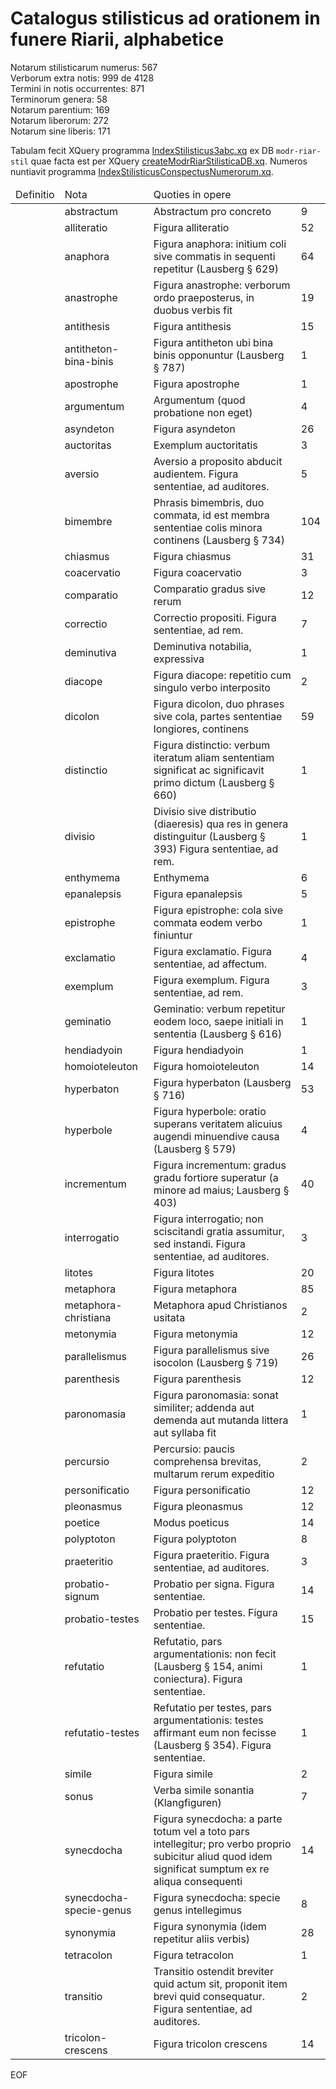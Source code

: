 # Catalogus stilisticus ad orationem in funere Riarii, alphabetice

Notarum stilisticarum numerus: 567  
Verborum extra notis: 999 de 4128  
Termini in notis occurrentes: 871  
Terminorum genera: 58  
Notarum parentium: 169  
Notarum liberorum: 272  
Notarum sine liberis: 171


Tabulam fecit XQuery programma [IndexStilisticus3abc.xq](scripta/IndexStilisticus3abc.xq) ex DB `modr-riar-stil` quae facta est per XQuery [createModrRiarStilisticaDB.xq](scripta/createModrRiarStilisticaDB.xq). Numeros nuntiavit programma [IndexStilisticusConspectusNumerorum.xq](scripta/IndexStilisticusConspectusNumerorum.xq).


<table>
  <thead>
    <tr>
      <td>Definitio</td>
      <td>Nota</td>
      <td>Quoties in opere</td>
    </tr>
  </thead>
<tbody>

<tr>
  <td>
    <a href="https://croala.ffzg.hr/basex/nm-stil/terminus/abstractum">
      <td>abstractum</td>
    </a>
  </td>
  <td>Abstractum pro concreto</td>
  <td>9</td>
</tr>
<tr>
  <td>
    <a href="https://croala.ffzg.hr/basex/nm-stil/terminus/alliteratio">
      <td>alliteratio</td>
    </a>
  </td>
  <td>Figura alliteratio</td>
  <td>52</td>
</tr>
<tr>
  <td>
    <a href="https://croala.ffzg.hr/basex/nm-stil/terminus/anaphora">
      <td>anaphora</td>
    </a>
  </td>
  <td>Figura anaphora: initium coli sive commatis in sequenti repetitur (Lausberg § 629)</td>
  <td>64</td>
</tr>
<tr>
  <td>
    <a href="https://croala.ffzg.hr/basex/nm-stil/terminus/anastrophe">
      <td>anastrophe</td>
    </a>
  </td>
  <td>Figura anastrophe: verborum ordo praeposterus, in duobus verbis fit</td>
  <td>19</td>
</tr>
<tr>
  <td>
    <a href="https://croala.ffzg.hr/basex/nm-stil/terminus/antithesis">
      <td>antithesis</td>
    </a>
  </td>
  <td>Figura antithesis</td>
  <td>15</td>
</tr>
<tr>
  <td>
    <a href="https://croala.ffzg.hr/basex/nm-stil/terminus/antitheton-bina-binis">
      <td>antitheton-bina-binis</td>
    </a>
  </td>
  <td>Figura antitheton ubi bina binis opponuntur (Lausberg § 787)</td>
  <td>1</td>
</tr>
<tr>
  <td>
    <a href="https://croala.ffzg.hr/basex/nm-stil/terminus/apostrophe">
      <td>apostrophe</td>
    </a>
  </td>
  <td>Figura apostrophe</td>
  <td>1</td>
</tr>
<tr>
  <td>
    <a href="https://croala.ffzg.hr/basex/nm-stil/terminus/argumentum">
      <td>argumentum</td>
    </a>
  </td>
  <td>Argumentum (quod probatione non eget)</td>
  <td>4</td>
</tr>
<tr>
  <td>
    <a href="https://croala.ffzg.hr/basex/nm-stil/terminus/asyndeton">
      <td>asyndeton</td>
    </a>
  </td>
  <td>Figura asyndeton</td>
  <td>26</td>
</tr>
<tr>
  <td>
    <a href="https://croala.ffzg.hr/basex/nm-stil/terminus/auctoritas">
      <td>auctoritas</td>
    </a>
  </td>
  <td>Exemplum auctoritatis</td>
  <td>3</td>
</tr>
<tr>
  <td>
    <a href="https://croala.ffzg.hr/basex/nm-stil/terminus/aversio">
      <td>aversio</td>
    </a>
  </td>
  <td>Aversio a proposito abducit audientem.  Figura sententiae, ad auditores.</td>
  <td>5</td>
</tr>
<tr>
  <td>
    <a href="https://croala.ffzg.hr/basex/nm-stil/terminus/bimembre">
      <td>bimembre</td>
    </a>
  </td>
  <td>Phrasis bimembris, duo commata, id est membra sententiae colis minora continens (Lausberg § 734)</td>
  <td>104</td>
</tr>
<tr>
  <td>
    <a href="https://croala.ffzg.hr/basex/nm-stil/terminus/chiasmus">
      <td>chiasmus</td>
    </a>
  </td>
  <td>Figura chiasmus</td>
  <td>31</td>
</tr>
<tr>
  <td>
    <a href="https://croala.ffzg.hr/basex/nm-stil/terminus/coacervatio">
      <td>coacervatio</td>
    </a>
  </td>
  <td>Figura coacervatio</td>
  <td>3</td>
</tr>
<tr>
  <td>
    <a href="https://croala.ffzg.hr/basex/nm-stil/terminus/comparatio">
      <td>comparatio</td>
    </a>
  </td>
  <td>Comparatio gradus sive rerum</td>
  <td>12</td>
</tr>
<tr>
  <td>
    <a href="https://croala.ffzg.hr/basex/nm-stil/terminus/correctio">
      <td>correctio</td>
    </a>
  </td>
  <td>Correctio propositi. Figura sententiae, ad rem.</td>
  <td>7</td>
</tr>
<tr>
  <td>
    <a href="https://croala.ffzg.hr/basex/nm-stil/terminus/deminutiva">
      <td>deminutiva</td>
    </a>
  </td>
  <td>Deminutiva notabilia, expressiva</td>
  <td>1</td>
</tr>
<tr>
  <td>
    <a href="https://croala.ffzg.hr/basex/nm-stil/terminus/diacope">
      <td>diacope</td>
    </a>
  </td>
  <td>Figura diacope: repetitio cum singulo verbo interposito</td>
  <td>2</td>
</tr>
<tr>
  <td>
    <a href="https://croala.ffzg.hr/basex/nm-stil/terminus/dicolon">
      <td>dicolon</td>
    </a>
  </td>
  <td>Figura dicolon, duo phrases sive cola, partes sententiae longiores, continens</td>
  <td>59</td>
</tr>
<tr>
  <td>
    <a href="https://croala.ffzg.hr/basex/nm-stil/terminus/distinctio">
      <td>distinctio</td>
    </a>
  </td>
  <td>Figura distinctio: verbum iteratum aliam sententiam significat ac significavit primo dictum (Lausberg § 660)</td>
  <td>1</td>
</tr>
<tr>
  <td>
    <a href="https://croala.ffzg.hr/basex/nm-stil/terminus/divisio">
      <td>divisio</td>
    </a>
  </td>
  <td>Divisio sive distributio (diaeresis) qua res in genera distinguitur (Lausberg § 393) Figura sententiae, ad rem.</td>
  <td>1</td>
</tr>
<tr>
  <td>
    <a href="https://croala.ffzg.hr/basex/nm-stil/terminus/enthymema">
      <td>enthymema</td>
    </a>
  </td>
  <td>Enthymema</td>
  <td>6</td>
</tr>
<tr>
  <td>
    <a href="https://croala.ffzg.hr/basex/nm-stil/terminus/epanalepsis">
      <td>epanalepsis</td>
    </a>
  </td>
  <td>Figura epanalepsis</td>
  <td>5</td>
</tr>
<tr>
  <td>
    <a href="https://croala.ffzg.hr/basex/nm-stil/terminus/epistrophe">
      <td>epistrophe</td>
    </a>
  </td>
  <td>Figura epistrophe: cola sive commata eodem verbo finiuntur</td>
  <td>1</td>
</tr>
<tr>
  <td>
    <a href="https://croala.ffzg.hr/basex/nm-stil/terminus/exclamatio">
      <td>exclamatio</td>
    </a>
  </td>
  <td>Figura exclamatio. Figura sententiae, ad affectum.</td>
  <td>4</td>
</tr>
<tr>
  <td>
    <a href="https://croala.ffzg.hr/basex/nm-stil/terminus/exemplum">
      <td>exemplum</td>
    </a>
  </td>
  <td>Figura exemplum.  Figura sententiae, ad rem.</td>
  <td>3</td>
</tr>
<tr>
  <td>
    <a href="https://croala.ffzg.hr/basex/nm-stil/terminus/geminatio">
      <td>geminatio</td>
    </a>
  </td>
  <td>Geminatio: verbum repetitur eodem loco, saepe initiali in sententia (Lausberg § 616)</td>
  <td>1</td>
</tr>
<tr>
  <td>
    <a href="https://croala.ffzg.hr/basex/nm-stil/terminus/hendiadyoin">
      <td>hendiadyoin</td>
    </a>
  </td>
  <td>Figura hendiadyoin</td>
  <td>1</td>
</tr>
<tr>
  <td>
    <a href="https://croala.ffzg.hr/basex/nm-stil/terminus/homoioteleuton">
      <td>homoioteleuton</td>
    </a>
  </td>
  <td>Figura homoioteleuton</td>
  <td>14</td>
</tr>
<tr>
  <td>
    <a href="https://croala.ffzg.hr/basex/nm-stil/terminus/hyperbaton">
      <td>hyperbaton</td>
    </a>
  </td>
  <td>Figura hyperbaton (Lausberg § 716)</td>
  <td>53</td>
</tr>
<tr>
  <td>
    <a href="https://croala.ffzg.hr/basex/nm-stil/terminus/hyperbole">
      <td>hyperbole</td>
    </a>
  </td>
  <td>Figura hyperbole: oratio superans veritatem alicuius augendi minuendive causa (Lausberg § 579)</td>
  <td>4</td>
</tr>
<tr>
  <td>
    <a href="https://croala.ffzg.hr/basex/nm-stil/terminus/incrementum">
      <td>incrementum</td>
    </a>
  </td>
  <td>Figura incrementum: gradus gradu fortiore superatur (a minore ad maius; Lausberg § 403)</td>
  <td>40</td>
</tr>
<tr>
  <td>
    <a href="https://croala.ffzg.hr/basex/nm-stil/terminus/interrogatio">
      <td>interrogatio</td>
    </a>
  </td>
  <td>Figura interrogatio; non sciscitandi gratia assumitur, sed instandi.  Figura sententiae, ad auditores.</td>
  <td>3</td>
</tr>
<tr>
  <td>
    <a href="https://croala.ffzg.hr/basex/nm-stil/terminus/litotes">
      <td>litotes</td>
    </a>
  </td>
  <td>Figura litotes</td>
  <td>20</td>
</tr>
<tr>
  <td>
    <a href="https://croala.ffzg.hr/basex/nm-stil/terminus/metaphora">
      <td>metaphora</td>
    </a>
  </td>
  <td>Figura metaphora</td>
  <td>85</td>
</tr>
<tr>
  <td>
    <a href="https://croala.ffzg.hr/basex/nm-stil/terminus/metaphora-christiana">
      <td>metaphora-christiana</td>
    </a>
  </td>
  <td>Metaphora apud Christianos usitata</td>
  <td>2</td>
</tr>
<tr>
  <td>
    <a href="https://croala.ffzg.hr/basex/nm-stil/terminus/metonymia">
      <td>metonymia</td>
    </a>
  </td>
  <td>Figura metonymia</td>
  <td>12</td>
</tr>
<tr>
  <td>
    <a href="https://croala.ffzg.hr/basex/nm-stil/terminus/parallelismus">
      <td>parallelismus</td>
    </a>
  </td>
  <td>Figura parallelismus sive isocolon (Lausberg § 719)</td>
  <td>26</td>
</tr>
<tr>
  <td>
    <a href="https://croala.ffzg.hr/basex/nm-stil/terminus/parenthesis">
      <td>parenthesis</td>
    </a>
  </td>
  <td>Figura parenthesis</td>
  <td>12</td>
</tr>
<tr>
  <td>
    <a href="https://croala.ffzg.hr/basex/nm-stil/terminus/paronomasia">
      <td>paronomasia</td>
    </a>
  </td>
  <td>Figura paronomasia: sonat similiter; addenda aut demenda aut mutanda littera aut syllaba fit</td>
  <td>1</td>
</tr>
<tr>
  <td>
    <a href="https://croala.ffzg.hr/basex/nm-stil/terminus/percursio">
      <td>percursio</td>
    </a>
  </td>
  <td>Percursio: paucis comprehensa brevitas, multarum rerum expeditio</td>
  <td>2</td>
</tr>
<tr>
  <td>
    <a href="https://croala.ffzg.hr/basex/nm-stil/terminus/personificatio">
      <td>personificatio</td>
    </a>
  </td>
  <td>Figura personificatio</td>
  <td>12</td>
</tr>
<tr>
  <td>
    <a href="https://croala.ffzg.hr/basex/nm-stil/terminus/pleonasmus">
      <td>pleonasmus</td>
    </a>
  </td>
  <td>Figura pleonasmus</td>
  <td>12</td>
</tr>
<tr>
  <td>
    <a href="https://croala.ffzg.hr/basex/nm-stil/terminus/poetice">
      <td>poetice</td>
    </a>
  </td>
  <td>Modus poeticus</td>
  <td>14</td>
</tr>
<tr>
  <td>
    <a href="https://croala.ffzg.hr/basex/nm-stil/terminus/polyptoton">
      <td>polyptoton</td>
    </a>
  </td>
  <td>Figura polyptoton</td>
  <td>8</td>
</tr>
<tr>
  <td>
    <a href="https://croala.ffzg.hr/basex/nm-stil/terminus/praeteritio">
      <td>praeteritio</td>
    </a>
  </td>
  <td>Figura praeteritio. Figura sententiae, ad auditores.</td>
  <td>3</td>
</tr>
<tr>
  <td>
    <a href="https://croala.ffzg.hr/basex/nm-stil/terminus/probatio-signum">
      <td>probatio-signum</td>
    </a>
  </td>
  <td>Probatio per signa.  Figura sententiae.</td>
  <td>14</td>
</tr>
<tr>
  <td>
    <a href="https://croala.ffzg.hr/basex/nm-stil/terminus/probatio-testes">
      <td>probatio-testes</td>
    </a>
  </td>
  <td>Probatio per testes.  Figura sententiae.</td>
  <td>15</td>
</tr>
<tr>
  <td>
    <a href="https://croala.ffzg.hr/basex/nm-stil/terminus/refutatio">
      <td>refutatio</td>
    </a>
  </td>
  <td>Refutatio, pars argumentationis: non fecit (Lausberg § 154, animi coniectura). Figura sententiae.</td>
  <td>1</td>
</tr>
<tr>
  <td>
    <a href="https://croala.ffzg.hr/basex/nm-stil/terminus/refutatio-testes">
      <td>refutatio-testes</td>
    </a>
  </td>
  <td>Refutatio per testes, pars argumentationis: testes affirmant eum non fecisse (Lausberg § 354). Figura sententiae.</td>
  <td>1</td>
</tr>
<tr>
  <td>
    <a href="https://croala.ffzg.hr/basex/nm-stil/terminus/simile">
      <td>simile</td>
    </a>
  </td>
  <td>Figura simile</td>
  <td>2</td>
</tr>
<tr>
  <td>
    <a href="https://croala.ffzg.hr/basex/nm-stil/terminus/sonus">
      <td>sonus</td>
    </a>
  </td>
  <td>Verba simile sonantia (Klangfiguren)</td>
  <td>7</td>
</tr>
<tr>
  <td>
    <a href="https://croala.ffzg.hr/basex/nm-stil/terminus/synecdocha">
      <td>synecdocha</td>
    </a>
  </td>
  <td>Figura synecdocha: a parte totum vel a toto pars intellegitur; pro verbo proprio subicitur aliud quod idem significat sumptum ex re aliqua consequenti</td>
  <td>14</td>
</tr>
<tr>
  <td>
    <a href="https://croala.ffzg.hr/basex/nm-stil/terminus/synecdocha-specie-genus">
      <td>synecdocha-specie-genus</td>
    </a>
  </td>
  <td>Figura synecdocha: specie genus intellegimus</td>
  <td>8</td>
</tr>
<tr>
  <td>
    <a href="https://croala.ffzg.hr/basex/nm-stil/terminus/synonymia">
      <td>synonymia</td>
    </a>
  </td>
  <td>Figura synonymia (idem repetitur aliis verbis)</td>
  <td>28</td>
</tr>
<tr>
  <td>
    <a href="https://croala.ffzg.hr/basex/nm-stil/terminus/tetracolon">
      <td>tetracolon</td>
    </a>
  </td>
  <td>Figura tetracolon</td>
  <td>1</td>
</tr>
<tr>
  <td>
    <a href="https://croala.ffzg.hr/basex/nm-stil/terminus/transitio">
      <td>transitio</td>
    </a>
  </td>
  <td>Transitio ostendit breviter quid actum sit, proponit item brevi quid consequatur. Figura sententiae, ad auditores.</td>
  <td>2</td>
</tr>
<tr>
  <td>
    <a href="https://croala.ffzg.hr/basex/nm-stil/terminus/tricolon-crescens">
      <td>tricolon-crescens</td>
    </a>
  </td>
  <td>Figura tricolon crescens</td>
  <td>14</td>
</tr>

</tbody>
    </table>

EOF

